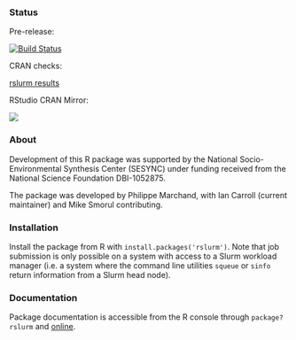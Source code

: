 ### Status

Pre-release:

[![Build Status](https://travis-ci.org/SESYNC-ci/rslurm.svg?branch=master)](https://travis-ci.org/SESYNC-ci/rslurm)

CRAN checks:

[rslurm results](https://cran.r-project.org/web/checks/check_results_rslurm.html)

RStudio CRAN Mirror:

![](https://cranlogs.r-pkg.org/badges/rslurm)

### About

Development of this R package was supported by the National Socio-Environmental
Synthesis Center (SESYNC) under funding received from the National Science
Foundation DBI-1052875.

The package was developed by Philippe Marchand, with Ian Carroll (current
maintainer) and Mike Smorul contributing.

### Installation

Install the package from R with `install.packages('rslurm')`. Note that job
submission is only possible on a system with access to a Slurm workload manager
(i.e. a system where the command line utilities `squeue` or `sinfo` return
information from a Slurm head node).

### Documentation

Package documentation is accessible from the R console through `package?rslurm`
and [online](https://cran.r-project.org/package=rslurm).
